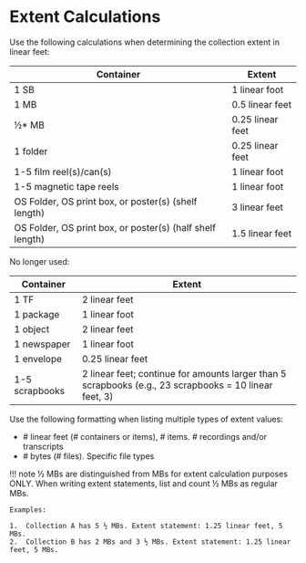 # Extent Calculations

Use the following calculations when determining the collection extent in
linear feet:

| Container | Extent |
| --- | --- |
| 1 SB | 1 linear foot |
| 1 MB | 0.5 linear feet |
| ½* MB | 0.25 linear feet |
| 1 folder | 0.25 linear feet |
| 1-5 film reel(s)/can(s) | 1 linear foot |
| 1-5 magnetic tape reels | 1 linear foot |
| OS Folder, OS print box, or poster(s) (shelf length) | 3 linear feet |                                   
| OS Folder, OS print box, or poster(s) (half shelf length) | 1.5 linear feet |       

No longer used:

| Container | Extent |
| --- | --- |
| 1 TF | 2 linear feet |
| 1 package | 1 linear foot |
| 1 object | 2 linear feet |
| 1 newspaper | 1 linear foot |
| 1 envelope | 0.25 linear feet |
| 1-5 scrapbooks | 2 linear feet; continue for amounts larger than 5 scrapbooks (e.g., 23 scrapbooks = 10 linear feet, 3) |

Use the following formatting when listing multiple types of extent
values:

*  \# linear feet (# containers or items), # items. # recordings and/or transcripts
*  \# bytes (# files). Specific file types

!!! note ½ MBs are distinguished from MBs for extent calculation
purposes ONLY. When writing extent statements, list and count ½ MBs as
regular MBs.

    Examples:

    1.  Collection A has 5 ½ MBs. Extent statement: 1.25 linear feet, 5 MBs.
    2.  Collection B has 2 MBs and 3 ½ MBs. Extent statement: 1.25 linear feet, 5 MBs.  
